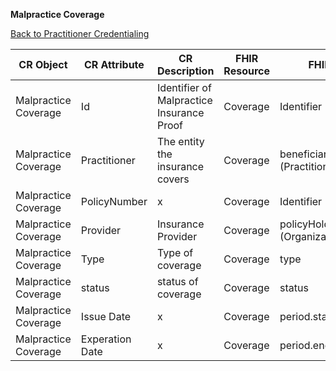 **Malpractice Coverage**

[Back to Practitioner Credentialing](https://github.com/alpivonka/PractitionerCredentialing/blob/main/README.md)



| **CR Object**        | **CR Attribute** | **CR Description**                        | **FHIR Resource** | **FHIR Attribute**                      |
|----------------------|------------------|-------------------------------------------|-------------------|-----------------------------------------|
| Malpractice Coverage | Id               | Identifier of Malpractice Insurance Proof | Coverage          | Identifier                              |
| Malpractice Coverage | Practitioner     | The entity the insurance covers           | Coverage          | beneficiary (Practitioner/Organization) |
| Malpractice Coverage | PolicyNumber     | x                                         | Coverage          | Identifier                              |
| Malpractice Coverage | Provider         | Insurance Provider                        | Coverage          | policyHolder (Organization)             |
| Malpractice Coverage | Type             | Type of coverage                          | Coverage          | type                                    |
| Malpractice Coverage | status           | status of coverage                        | Coverage          | status                                  |
| Malpractice Coverage | Issue Date       | x                                         | Coverage          | period.start                            |
| Malpractice Coverage | Experation Date  | x                                         | Coverage          | period.end                              |
